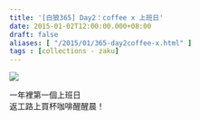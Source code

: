 ```yaml
---
title: '[白狼365] Day2：coffee x 上班日'
date: 2015-01-02T12:00:00.000+08:00
draft: false
aliases: [ "/2015/01/365-day2coffee-x.html" ]
tags : [collections - zaku]
---
```


![](/images/zaku002.jpg)

一年裡第一個上班日  
返工路上買杯咖啡醒醒晨！

